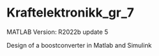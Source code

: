 # Kraftelektronikk_gr_7

MATLAB Version: R2022b update 5

Design of a boostconverter in Matlab and Simulink
